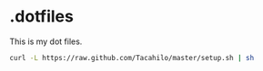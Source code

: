 # .dotfiles
This is my dot files.

```bash
curl -L https://raw.github.com/Tacahilo/master/setup.sh | sh
```
